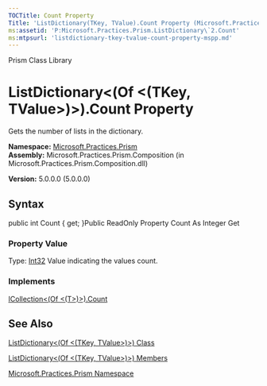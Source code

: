 ```yaml
---
TOCTitle: Count Property
Title: 'ListDictionary(TKey, TValue).Count Property (Microsoft.Practices.Prism)'
ms:assetid: 'P:Microsoft.Practices.Prism.ListDictionary\`2.Count'
ms:mtpsurl: 'listdictionary-tkey-tvalue-count-property-mspp.md'
---
```


Prism Class Library

ListDictionary&lt;(Of &lt;(TKey, TValue&gt;)&gt;).Count Property
====================================================================

Gets the number of lists in the dictionary.

**Namespace:** [Microsoft.Practices.Prism](https://msdn.microsoft.com/library/microsoft.practices.prism)
**Assembly:** Microsoft.Practices.Prism.Composition (in Microsoft.Practices.Prism.Composition.dll)

**Version:** 5.0.0.0 (5.0.0.0)

## Syntax


public int Count { get; }Public ReadOnly Property Count As Integer Get
### Property Value

Type: [Int32](http://msdn.microsoft.com/en-us/library/td2s409d)
Value indicating the values count.
### Implements

[ICollection&lt;(Of &lt;(T&gt;)&gt;).Count](http://msdn.microsoft.com/en-us/library/5s3kzhec)

See Also
--------


[ListDictionary&lt;(Of &lt;(TKey, TValue&gt;)&gt;) Class](https://msdn.microsoft.com/library/microsoft.practices.prism.listdictionary%602)

[ListDictionary&lt;(Of &lt;(TKey, TValue&gt;)&gt;) Members](https://msdn.microsoft.com/allmembers.t:microsoft.practices.prism.listdictionary%602)

[Microsoft.Practices.Prism Namespace](https://msdn.microsoft.com/library/microsoft.practices.prism)

